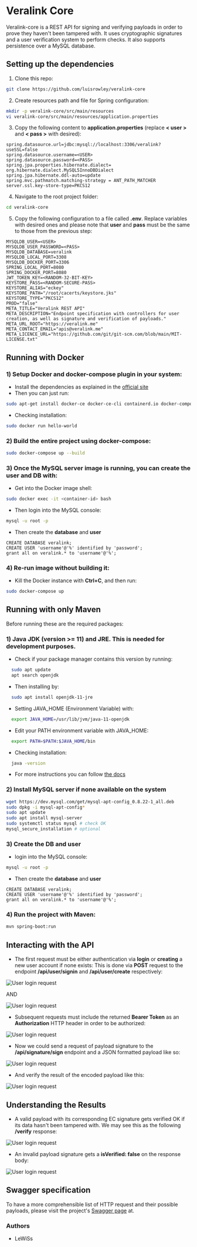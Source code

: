 # Veralink Core
Veralink-core is a REST API for signing and verifying payloads in order to prove they haven't been tampered with.
It uses cryptographic signatures and a user verification system to perform checks. It also supports persistence over a MySQL database. 

## Setting up the dependencies

1) Clone this repo:
```bash
git clone https://github.com/luisrowley/veralink-core
```
2) Create resources path and file for Spring configuration:
```bash
mkdir -p veralink-core/src/main/resources
vi veralink-core/src/main/resources/application.properties
```
3) Copy the following content to **application.properties** (replace **< user >** and **< pass >** with desired):
```text
spring.datasource.url=jdbc:mysql://localhost:3306/veralink?useSSL=false
spring.datasource.username=<USER>
spring.datasource.password=<PASS>
spring.jpa.properties.hibernate.dialect= org.hibernate.dialect.MySQL5InnoDBDialect
spring.jpa.hibernate.ddl-auto=update
spring.mvc.pathmatch.matching-strategy = ANT_PATH_MATCHER
server.ssl.key-store-type=PKCS12
```
4) Navigate to the root project folder:
```bash
cd veralink-core
```
5) Copy the following configuration to a file called **.env**. 
Replace variables with desired ones and please note that **user** and **pass** must be the same to those from the previous step:
```text
MYSQLDB_USER=<USER>
MYSQLDB_USER_PASSWORD=<PASS>
MYSQLDB_DATABASE=veralink
MYSQLDB_LOCAL_PORT=3308
MYSQLDB_DOCKER_PORT=3306
SPRING_LOCAL_PORT=8080
SPRING_DOCKER_PORT=8080
JWT_TOKEN_KEY=<RANDOM-32-BIT-KEY>
KEYSTORE_PASS=<RANDOM-SECURE-PASS>
KEYSTORE_ALIAS="eckey"
KEYSTORE_PATH="/root/cacerts/keystore.jks"
KEYSTORE_TYPE="PKCS12"
PROD="false"
META_TITLE="Veralink REST API"
META_DESCRIPTION="Endpoint specification with controllers for user creation, as well as signature and verification of payloads."
META_URL_ROOT="https://veralink.me"
META_CONTACT_EMAIL="apis@veralink.me"
META_LICENCE_URL="https://github.com/git/git-scm.com/blob/main/MIT-LICENSE.txt"

```

## Running with Docker

### 1) Setup **Docker** and **docker-compose plugin** in your system:
- Install the dependencies as explained in the [official site](https://docs.docker.com/engine/install/ubuntu/)
- Then you can just run:
```bash
sudo apt-get install docker-ce docker-ce-cli containerd.io docker-compose-plugin
```
- Checking installation:
```bash
sudo docker run hello-world
```

### 2) Build the entire project using docker-compose:
```bash
sudo docker-compose up --build
```

### 3) Once the MySQL server image is running, you can create the user and DB with:

- Get into the Docker image shell:
```bash
sudo docker exec -it <container-id> bash
```

- Then login into the MySQL console:
```bash
mysql -u root -p
```
- Then create the **database** and **user**
```mysql
CREATE DATABASE veralink;
CREATE USER 'username'@'%' identified by 'password';
grant all on veralink.* to 'username'@'%';
```

### 4) Re-run image without building it:
- Kill the Docker instance with **Ctrl+C**, and then run:
```bash
sudo docker-compose up
```

## Running with only Maven

Before running these are the required packages:
### 1) Java JDK (version >= 11) and JRE. This is needed for development purposes.
- Check if your package manager contains this version by running:
```bash
  sudo apt update
  apt search openjdk
```
- Then installing by:
```bash
  sudo apt install openjdk-11-jre
```
- Setting JAVA_HOME (Environment Variable) with:
```bash
  export JAVA_HOME=/usr/lib/jvm/java-11-openjdk
```
- Edit your PATH environment variable with JAVA_HOME:
```bash
  export PATH=$PATH:$JAVA_HOME/bin
```
- Checking installation:
```bash
  java -version
```
- For more instructions you can follow [the docs](https://docs.oracle.com/en/java/javase/11/install/installation-jdk-linux-platforms.html#GUID-79FBE4A9-4254-461E-8EA7-A02D7979A161)

### 2) Install MySQL server if none available on the system
```bash
wget https://dev.mysql.com/get/mysql-apt-config_0.8.22-1_all.deb
sudo dpkg -i mysql-apt-config*
sudo apt update
sudo apt install mysql-server
sudo systemctl status mysql # check OK
mysql_secure_installation # optional
```

### 3) Create the DB and user

- login into the MySQL console:
```bash
mysql -u root -p
```
- Then create the **database** and **user**
```mysql
CREATE DATABASE veralink;
CREATE USER 'username'@'%' identified by 'password';
grant all on veralink.* to 'username'@'%';
```

### 4) Run the project with Maven:
```bash
mvn spring-boot:run
```

## Interacting with the API

- The first request must be either authentication via **login** or **creating** a new user account if none exists:
This is done via **POST** request to the endpoint **/api/user/signin** and **/api/user/create** respectively:

![User login request](img/REST-singin-user.png)

AND

![User login request](img/REST-create-user.png)

- Subsequent requests must include the returned **Bearer Token** as an **Authorization** HTTP header in order to be authorized:

![User login request](img/REST-sign-headers.png)

- Now we could send a request of payload signature to the **/api/signature/sign** endpoint and a JSON formatted payload like so:

![User login request](img/REST-sign.png)

- And verify the result of the encoded payload like this:

![User login request](img/REST-verify.png)

## Understanding the Results

- A valid payload with its corresponding EC signature gets verified OK if its data hasn't been tampered with. We may see this as the following **/verify** response: 

![User login request](img/REST-correct-sign.png)

- An invalid payload signature gets a **isVerified: false** on the response body:

![User login request](img/REST-incorrect-sign.png)

## Swagger specification

To have a more comprehensible list of HTTP request and their possible payloads, please visit the project's [Swagger page](http://localhost:8080/swagger-ui.html) at.

### Authors
- LeWiSs

